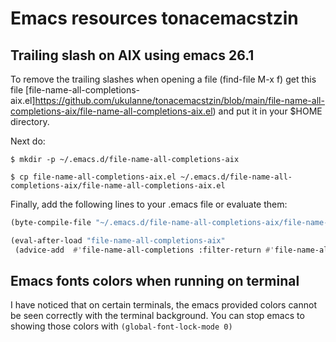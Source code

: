 # Emacs resources tonacemacstzin


## Trailing slash on AIX using emacs 26.1

To remove the trailing slashes when opening a file (find-file M-x f) get this file [file-name-all-completions-aix.el]https://github.com/ukulanne/tonacemacstzin/blob/main/file-name-all-completions-aix/file-name-all-completions-aix.el) and put it in your $HOME directory.  

Next do:

`$ mkdir -p ~/.emacs.d/file-name-all-completions-aix`

`$ cp file-name-all-completions-aix.el ~/.emacs.d/file-name-all-completions-aix/file-name-all-completions-aix.el`
 
 Finally, add the following lines to your .emacs file or evaluate them:
 
 ```lisp
 (byte-compile-file "~/.emacs.d/file-name-all-completions-aix/file-name-all-completions-aix.el" t)
 
 (eval-after-load "file-name-all-completions-aix"
  (advice-add  #'file-name-all-completions :filter-return #'file-name-all-completions-aix))
 
 ```

## Emacs fonts colors when running on terminal

I have noticed that on certain terminals, the emacs provided colors cannot be seen correctly with the terminal background. You can stop emacs to showing those colors with `(global-font-lock-mode 0)`
